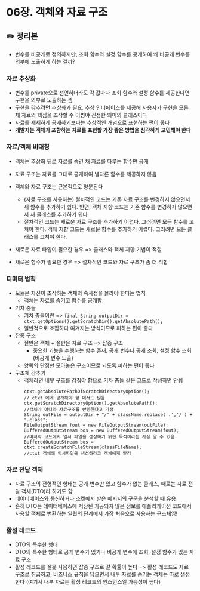 # 06장. 객체와 자료 구조

## ✏️ 정리본
- 번수를 비공개로 정의하지만, 조회 함수와 설정 함수를 공개하여 왜 비공개 변수를 외부에 노출하게 하는 걸까?

### 자료 추상화
- 변수를 private으로 선언하더라도 각 값마다 조회 함수와 설정 함수를 제공한다면 구현을 외부로 노출하는 셈
- 구현을 감추려면 추상화가 필요. 추상 인터페이스를 제공해 사용자가 구현을 모른 채 자료의 핵심을 조작할 수 이썽야 진정한 의미의 클래스이다
- 자료를 세세하게 공개하기보다는 추상적인 개념으로 표현하는 편이 좋다
- **개발자는 객체가 포함하는 자료를 표현할 가장 좋은 방법을 심각하게 고민해야 한다**

### 자료/객체 비대칭
- 객체는 추상화 뒤로 자료를 숨긴 채 자료를 다루는 함수만 공개
- 자료 구조는 자료를 그대로 공개하여 별다른 함수를 제공하지 않음

- 객체와 자료 구조는 근본적으로 양분된다
  - (자료 구조를 사용하는) 절차적인 코드는 기존 자료 구조를 변경하지 않으면서 새 함수를 추가하기 쉽다. 반면, 객체 지향 코드는 기존 함수를 변경하지 않으면서 새 클래스를 추가하기 쉽다
  - 절차적인 코드는 새로운 자료 구조를 추가하기 어렵다. 그러려면 모든 함수를 고쳐야 한다. 객체 지향 코드는 새로운 함수를 추가하기 어렵다. 그러려면 모든 클래스를 고쳐야 한다.
- 새로운 자료 타입이 필요한 경우 => 클래스와 객체 지향 기법이 적절
- 새로운 함수가 필요한 경우 => 절차적인 코드와 자료 구조가 좀 더 적합

### 디미터 법칙
- 모듈은 자신이 조작하는 객체의 속사정을 몰라야 한다는 법칙
  - 객체는 자료를 숨기고 함수를 공개함
- 기차 충돌
  - 기차 충돌이란 => `final String outputDir = ctxt.getOptions().getScratchDir().getAbsolutePath();`
  - 일반적으로 조잡하다 여겨지는 방식이므로 피하는 편이 좋다
- 잡종 구조
  - 절반은 객체 + 절반은 자료 구조 => 잡종 구조
    - 중요한 기능을 수행하는 함수 존재, 공개 변수나 공개 조회, 설정 함수 조회 (비공개 변수 노출)
  - 양쪽의 단점만 모아놓은 구조이므로 되도록 피하는 편이 좋다
- 구조체 감추기
  - 객체라면 내부 구조를 감춰야 함으로 기차 충돌 같은 코드로 작성하면 안됨
    ```
    ctxt.getAbsolutePathOfScratchDirectoryOption();
    // ctxt 에게 공개해야 할 메서드 많음
    ctx.getScratchDirectoryOption().getAbsolutePath();
    //객체가 아니라 자료구조를 반환한다고 가정
    String outFile = outputDir + "/" + className.replace('.','/') + ".class";
    FileOutputStream fout = new FileOutputStream(outFile);
    BufferedOutputStream bos = new BufferedOutputStream(fout);
    //마지막 코드에서 임시 파일을 생성하기 위한 목적이라는 사실 알 수 있음
    BufferedOutputStream bos = ctxt.createScratchFileStream(classFileName);
    //ctxt 객체에 임시파일을 생성하라고 객체에게 맡김
    ```

### 자료 전달 객체
- 자료 구조의 전형적인 형태는 공개 변수만 있고 함수가 없는 클래스, 때로는 자료 전달 객체(DTO)라 하기도 함
- 데이터베이스와 통신하거나 소켓에서 받은 메시지의 구문을 분석할 때 유용
- 흔히 DTO는 데이터베이스에 저장된 가공되지 않은 정보를 애플리케이션 코드에서 사용할 객체로 변환하는 일련의 단계에서 가장 처음으로 사용하는 구조체임!

### 활설 레코드
- DTO의 특수한 형태
- DTO의 특수한 형태로 공개 변수가 있거나 비공개 변수에 조회, 설정 함수가 있는 자료 구조
- 활성 레코드를 잘못 사용하면 잡종 구조로 갈 확률이 높다
  => 활성 레코드도 자료 구조로 취급하고, 비즈니스 규칙을 담으면서 내부 자료를 숨기는 객체는 따로 생성한다 (여기서 내부 자료는 활성 레코드의 인스턴스일 가능성이 높다)
